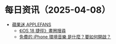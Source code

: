 ﻿# 每日资讯（2025-04-08）

- [蘋果迷 APPLEFANS](https://applefans.today/feed/)
  - [《iOS 18 捷徑》畫圈搜尋](https://applefans.today/2025-04-ios-18-shortcuts-circle-to-search/)
  - [免費的 iPhone 環境音樂 是什麼？要如何開啟？](https://applefans.today/2025-04-ios-18-4-ambient-music/)
